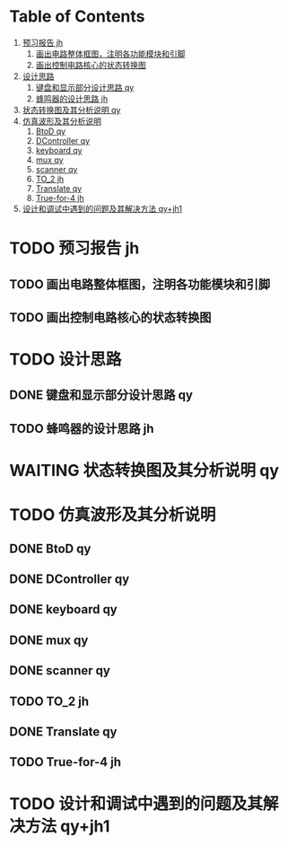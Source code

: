 
# Table of Contents

1.  [预习报告 jh](#org9e3d7d4)
    1.  [画出电路整体框图，注明各功能模块和引脚](#orga867634)
    2.  [画出控制电路核心的状态转换图](#org5c02f6b)
2.  [设计思路](#org424ada1)
    1.  [键盘和显示部分设计思路 qy](#org04259ed)
    2.  [蜂鸣器的设计思路 jh](#org9da9770)
3.  [状态转换图及其分析说明 qy](#org9d7640e)
4.  [仿真波形及其分析说明](#org4e80709)
    1.  [BtoD qy](#orgaaab082)
    2.  [DController qy](#org09b257c)
    3.  [keyboard qy](#orgc69ee4f)
    4.  [mux qy](#org0542eca)
    5.  [scanner qy](#orgfc4be66)
    6.  [TO\_​2 jh](#org227eef9)
    7.  [Translate qy](#org3650d04)
    8.  [True-for-4   jh](#orgdb3b2bb)
5.  [设计和调试中遇到的问题及其解决方法 qy+jh1](#orgaf1ebde)


<a id="org9e3d7d4"></a>

# TODO 预习报告 jh


<a id="orga867634"></a>

## TODO 画出电路整体框图，注明各功能模块和引脚


<a id="org5c02f6b"></a>

## TODO 画出控制电路核心的状态转换图


<a id="org424ada1"></a>

# TODO 设计思路


<a id="org04259ed"></a>

## DONE 键盘和显示部分设计思路 qy


<a id="org9da9770"></a>

## TODO 蜂鸣器的设计思路 jh


<a id="org9d7640e"></a>

# WAITING 状态转换图及其分析说明 qy


<a id="org4e80709"></a>

# TODO 仿真波形及其分析说明


<a id="orgaaab082"></a>

## DONE BtoD qy


<a id="org09b257c"></a>

## DONE DController qy


<a id="orgc69ee4f"></a>

## DONE keyboard qy


<a id="org0542eca"></a>

## DONE mux qy


<a id="orgfc4be66"></a>

## DONE scanner qy


<a id="org227eef9"></a>

## TODO TO\_​2 jh


<a id="org3650d04"></a>

## DONE Translate qy


<a id="orgdb3b2bb"></a>

## TODO True-for-4   jh


<a id="orgaf1ebde"></a>

# TODO 设计和调试中遇到的问题及其解决方法 qy+jh1

